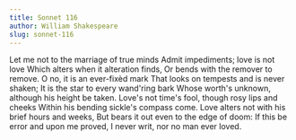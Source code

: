 ```yaml
---
title: Sonnet 116
author: William Shakespeare
slug: sonnet-116
---
```


Let me not to the marriage of true minds
Admit impediments; love is not love
Which alters when it alteration finds,
Or bends with the remover to remove.
O no, it is an ever-fixèd mark
That looks on tempests and is never shaken;
It is the star to every wand'ring bark
Whose worth's unknown, although his height be taken.
Love's not time's fool, though rosy lips and cheeks
Within his bending sickle's compass come.
Love alters not with his brief hours and weeks,
But bears it out even to the edge of doom:
If this be error and upon me proved,
I never writ, nor no man ever loved.